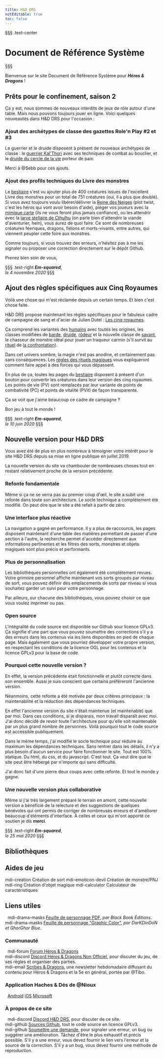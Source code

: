 ```yaml
---
title: H&D DRS
notEditable: true
toc: false
---
```

§§§ .text-center
# Document de Référence Système
§§§

<v-row>
<v-col cols="12" md="6">

Bienvenue sur le site Document de Référence Système pour _**Héros & Dragons**_ !

## Prêts pour le confinement, saison 2
Ça y est, nous sommes de nouveaux interdits de jeux de rôle autour d'une table. Mais nous pouvons toujours jouer en ligne. Voici quelques nouveautés dans H&D DRS pour l'occasion :

### Ajout des archétypes de classe des gazettes Role'n Play #2 et #3
Le guerrier et le druide disposent à présent de nouveaux archétypes de classe : le [guerrier Kal'Thori](/classes/guerrier/#kal-thori) avec ses techniques de combat au bouclier, et le [druide du cercle de la vie](/classes/druide/#cercle-de-la-vie) porteur de paix.

Merci à @Sebb pour ces ajouts.

### Ajout des profils techniques du Livre des monstres
Le [bestiaire](/bestiaire/) s'est vu ajouter plus de 400 créatures issues de l'excellent Livre des monstres pour un total de 751 créatures (oui, il a plus que doublé). Si vous avez toujours voulu libérer/délivrer la [Reine des Neiges](/bestiaire/reine-des-neiges/) (plot twist, c'est les héros qui vont avoir besoin d'aide), piéger vos joueurs avec la [mimique carte](/bestiaire/mimique-carte/) (ils ne vous feront plus jamais confiance), ou les attendrir avec la [larve stellaire de Cthulhu](/bestiaire/larve-stellaire-de-cthulhu/) (on parle bien d'attendrir la viande d'aventurier, hein), vous aurez de quoi faire. Ce sont de nombreuses créatures féeriques, dragons, fiélons et morts-vivants, entre autres, qui viennent peupler cette foire aux monstres.

Comme toujours, si vous trouvez des erreurs, n'hésitez pas à me les signaler ou proposer une correction directement sur le dépôt Github.

Prenez bien soin de vous,

§§§ .text-right
_**Em-squared**_,  
_le 4 novembre 2020_
§§§

## Ajout des règles spécifiques aux Cinq Royaumes
Voilà une chose qui m'est réclamée depuis un certain temps. Et bien c'est chose faite.

H&D DRS propose maintenant les règles spécifiques pour le fabuleux cadre de campagne de sang et d'acier de Julien Dutel : [Les cinq royaumes](/les-cinq-royaumes/).

Ça comprend les variantes des [humains](/les-cinq-royaumes/humain/) avec toutes les origines, les classes modifiées de [barde](/les-cinq-royaumes/barde/), [druide](/les-cinq-royaumes/druide/), [rôdeur](/les-cinq-royaumes/rodeur/) et la nouvelle classe de [savant](/les-cinq-royaumes/savant/), le chasseur de monstre idéal pour jouer un traqueur carmin (s'il survit au [rituel](/les-cinq-royaumes/les-rituels-magiques/) de [la confrontation](/les-cinq-royaumes/les-rituels-magiques/#la-confrontation)).

Dans cet univers sombre, la magie n'est pas anodine, et certainement pas sans conséquences. Les [règles des rituels magiques](/les-cinq-royaumes/les-rituels-magiques/) vous expliqueront comment faire appel à des forces qui vous dépassent.

En plus de ça, toutes les pages du [bestiaire](/bestiaire/) disposent à présent d'un bouton pour convertir les créatures dans leur version des cinq royaumes. Les points de vie (PV) sont remplacés par leur variante de points de combativité (PC) et points de vitalité (PVit) de façon transparente.

Ça se voit que j'aime beaucoup ce cadre de campagne ?

Bon jeu à tout le monde !

§§§ .text-right
_**Em-squared**_,  
_le 10 juin 2020_
§§§

## Nouvelle version pour H&D DRS
Vous avez été de plus en plus nombreux à témoigner votre intérêt pour le site H&D DRS depuis sa mise en ligne publique en juillet 2019.

La nouvelle version du site va chambouler de nombreuses choses tout en restant relativement proche de la version précédente.

### Refonte fondamentale

Même si ça ne se verra pas au premier coup d'œil, le site a subit une refonte dans toute son architecture. Le socle technique a complètement été modifié. On peut dire que le site a été refait à partir de zéro.

### Une interface plus réactive

La navigation a gagné en performance. Il y a plus de raccourcis, les pages disposent maintenant d'une table des matières permettant de passer d'une section à l'autre, la recherche permet d'accéder directement aux informations pertinentes et les filtres des sorts, monstres et objets magiques sont plus précis et performants.

### Plus de personnalisation

Les bibliothèques personnelles ont également été complètement revues. Votre grimoire personnel affiche maintenant vos sorts groupés par niveau de sort, vous pouvez définir des emplacements de sorts par niveau si vous souhaitez garder un suivi pour votre personnage.

Par ailleurs, sur chacune des bibliothèques, vous pouvez choisir ce que vous voulez imprimer ou pas.

### Open source

L'intégralité du code source est disponible sur Github sour licence GPLv3. Ça signifie d'une part que vous pouvez soumettre des corrections s'il y a des erreurs dans les contenus via les liens disponibles en pied de chaque page. Mais également que vous pourriez développer votre propre version, en respectant les conditions de la licence OGL pour les contenus et la licence GPLv3 pour la base de code.

### Pourquoi cette nouvelle version ?

En effet, la version précédente était fonctionnelle et plutôt correcte dans son ensemble. Aussi je suis conscient que certains préféreront l'ancienne version.

Néanmoins, cette refonte a été motivée par deux critères principaux : la maintenabilité et la réduction des dépendances techniques.

En effet l'ancienne version du site n'était maintenue (et maintenable) que par moi. Dans ces conditions, si je disparais, mon travail disparaît avec moi. J'ai donc décidé de revoir toute l'architecture pour qu'elle soit maintenable par un plus grand nombre de personnes. Voilà pourquoi tout le code source est accessible publiquement.

Dans le même temps, j'ai modifié le socle technique pour réduire au maximum les dépendances techniques. Sans rentrer dans les détails, il n'y a plus besoin d'aucun service pour faire fonctionner le site. Tout est 100% statique. Du html, du css, et du javascript. C'est tout. Ça veut dire que le site peut être hébergé par n'importe qui sans difficulté.

J'ai donc fait d'une pierre deux coups avec cette refonte. Et tout le monde y gagne.

### Une nouvelle version plus collaborative

Même si j'ai très largement préparé le terrain en amont, cette nouvelle version a bénéficié de la relecture et des suggestions de quelques bénévoles qui ont permis de corriger de nombreuses erreurs et d'améliorer beaucoup d'éléments d'interface. À celles et ceux qui m'ont apporté ce soutien je dis **merci**.

§§§ .text-right
_**Em-squared**_,  
_le 25 mai 2020_
§§§

</v-col>

<v-col cols="12" md="6">

## Bibliothèques
<MySpellsButton />
<MyMonstersButton />
<MyMagicItemsButton />

## Aides de jeu
<v-row>
  <v-col><v-btn color="#9b1c47" dark depressed block large to="/creation-de-sort/"><v-icon>mdi-creation</v-icon> Création de sort</v-btn></v-col>
  <v-col><v-btn color="#9b1c47" dark depressed block large to="/creation-de-monstre-pnj/"><v-icon>mdi-emoticon-devil</v-icon> Création de monstre/PNJ</v-btn></v-col>
</v-row>
<v-row>
  <v-col><v-btn color="#9b1c47" dark depressed block large to="/creation-d-objet-magique/"><v-icon>mdi-ring</v-icon> Création d'objet magique</v-btn></v-col>
  <v-col><v-btn color="#9b1c47" dark depressed block large to="/calculateur-de-caracteristiques/"><v-icon>mdi-calculator</v-icon> Calculateur de carac<span class="d-none d-md-inline">téristiques</span></v-btn></v-col>
</v-row>

## Liens utiles
&nbsp;
<v-icon>mdi-drama-masks</v-icon> [Feuille de personnage PDF](https://www.black-book-editions.fr/file.php?id=178), _par Black Book Éditions_.  
<v-icon>mdi-drama-masks</v-icon> [Feuille de personnage "Graphic Color"](https://www.black-book-editions.fr/forums.php?topic_id=12619&nbp=13&nop=0), _par DarKDinDoN et GhorGhor Blue_.  

### Communauté
&nbsp;
<v-icon>mdi-forum</v-icon> [Forum Héros & Dragons](https://www.black-book-editions.fr/forums.php?board_id=115)  
<v-icon>mdi-discord</v-icon> [Discord Héros & Dragons Non Officiel](https://discord.gg/24BfHYVz), pour discuter du jeu, de ses règles et organiser des parties.  
<v-icon>mdi-email</v-icon> [Scribes & Dragons](https://www.black-book-editions.fr/forums.php?board_id=115), une newsletter hebdomadaire diffusant du contenu pour Héros & Dragons et la 5e en général, portée par @Tibo.  

### Application Haches & Dés de @Nioux
&nbsp;
[Android](https://play.google.com/store/apps/details?id=com.nioux.aidedejeu) [iOS](https://apps.apple.com/us/app/haches-d%C3%A9s/id1446575505?l=fr&ls=1) [Microsoft](https://www.microsoft.com/fr-fr/p/aide-de-jeu/9nvns0j25ct7?activetab=pivot:overviewtab)

### À propos de ce site
&nbsp;
<v-icon>mdi-discord</v-icon> [Discord H&D DRS](https://discord.gg/mp6ECCs), pour discuter de ce site.  
<v-icon>mdi-github</v-icon> [Sources Github](https://github.com/em-squared/heros-et-dragons-drs), tout le code source en licence GPLv3.  
<v-icon>mdi-github</v-icon> [Soumettre une demande](https://github.com/em-squared/heros-et-dragons-drs/issues/new), pour signaler une erreur, un bug ou suggérer une amélioration. Tâchez d'être le plus exhaustif et précis possible. S'il y a une erreur, vous devez fournir le lien vers l'erreur et la source de la correction. S'il y a un bug, vous devez fournir une méthode de reproduction.

</v-col>
</v-row>
